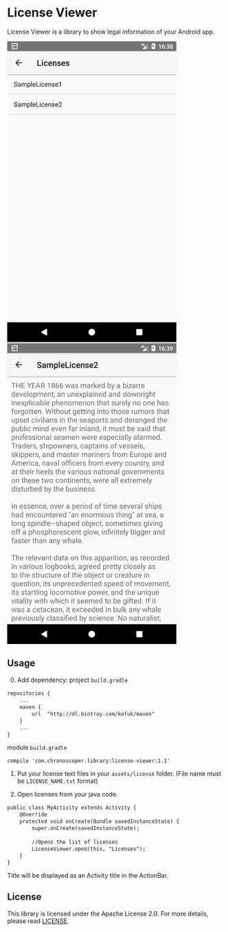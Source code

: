 # License Viewer
License Viewer is a library to show legal information of your Android app.

![Shows list of licenses](images/1.png) ![Shows text of license](images/2.png)

## Usage
0. Add dependency:
project `build.gradle`
```
repositories {
    ...
    maven {
        url  "http://dl.bintray.com/kofuk/maven" 
    }
    ...
}
```
module `build.gradle`
```
compile 'com.chronoscoper.library:license-viewer:1.1'
```

1. Put your license text files in your `assets/license` folder. (File name must be `LICENSE_NAME.txt` format)

2. Open licenses from your java code.
```
public class MyActivity extends Activity {
    @Override
    protected void onCreate(Bundle savedInstanceState) {
        super.onCreate(savedInstanceState);

        //Opens the list of licenses
        LicenseViewer.open(this, "Licenses");
    }
}
```
Title will be displayed as an Activity title in the ActionBar.

## License
This library is licensed under the Apache License 2.0.
For more details, please read [LICENSE](LICENSE).
